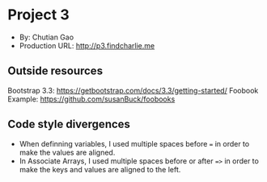 # Project 3
+ By: Chutian Gao
+ Production URL: <http://p3.findcharlie.me>

## Outside resources
Bootstrap 3.3: <https://getbootstrap.com/docs/3.3/getting-started/>
Foobook Example: <https://github.com/susanBuck/foobooks>

## Code style divergences
+ When definning variables, I used multiple spaces before `=`  in order to make the values are aligned. 
+ In Associate Arrays, I used multiple spaces before or after `=>` in order to make the keys and values are aligned to the left. 
